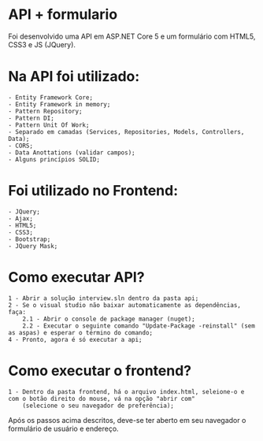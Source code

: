 # API + formulario

Foi desenvolvido uma API em ASP.NET Core 5 e um formulário com HTML5, CSS3 e JS (JQuery).

# Na API foi utilizado: 
	- Entity Framework Core;
	- Entity Framework in memory;
	- Pattern Repository;
	- Pattern DI;
	- Pattern Unit Of Work;
	- Separado em camadas (Services, Repositories, Models, Controllers, Data);
	- CORS;
	- Data Anottations (validar campos);
	- Alguns princípios SOLID;
	
# Foi utilizado no Frontend:
	- JQuery;
	- Ajax;
	- HTML5;
	- CSS3;
	- Bootstrap;
	- JQuery Mask;
	
# Como executar API?
	1 - Abrir a solução interview.sln dentro da pasta api;
	2 - Se o visual studio não baixar automaticamente as dependências, faça:
		2.1 - Abrir o console de package manager (nuget);
		2.2 - Executar o seguinte comando "Update-Package -reinstall" (sem as aspas) e esperar o término do comando;
	4 - Pronto, agora é só executar a api;
	
# Como executar o frontend?
	1 - Dentro da pasta frontend, há o arquivo index.html, seleione-o e com o botão direito do mouse, vá na opção "abrir com" 
		(selecione o seu navegador de preferência);
		
Após os passos acima descritos, deve-se ter aberto em seu navegador o formulário de usuário e endereço.
		



